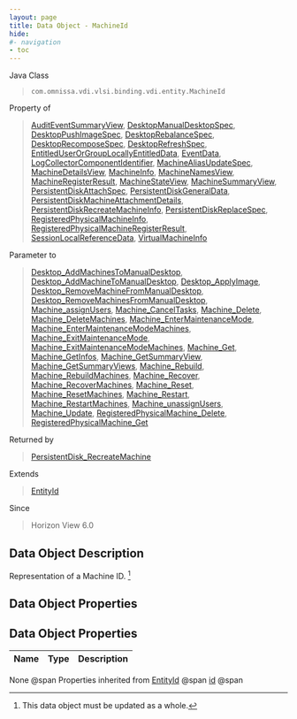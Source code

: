 ```yaml
---
layout: page
title: Data Object - MachineId
hide:
#- navigation
- toc
---
```








Java Class
> `com.omnissa.vdi.vlsi.binding.vdi.entity.MachineId`

Property of
> [AuditEventSummaryView](vdi.infrastructure.AuditEvent.AuditEventSummaryView.md#field_detail), [DesktopManualDesktopSpec](vdi.resources.Desktop.ManualDesktopSpec.md#field_detail), [DesktopPushImageSpec](vdi.resources.Desktop.PushImageSpec.md#field_detail), [DesktopRebalanceSpec](vdi.resources.Desktop.RebalanceSpec.md#field_detail), [DesktopRecomposeSpec](vdi.resources.Desktop.RecomposeSpec.md#field_detail), [DesktopRefreshSpec](vdi.resources.Desktop.RefreshSpec.md#field_detail), [EntitledUserOrGroupLocallyEntitledData](vdi.users.EntitledUserOrGroup.LocallyEntitledData.md#field_detail), [EventData](vdi.infrastructure.EventDatabase.EventData.md#field_detail), [LogCollectorComponentIdentifier](vdi.utils.logcollector.LogCollector.LogCollectorComponentIdentifier.md#field_detail), [MachineAliasUpdateSpec](vdi.resources.Machine.MachineAliasUpdateSpec.md#field_detail), [MachineDetailsView](vdi.resources.Machine.MachineDetailsView.md#field_detail), [MachineInfo](vdi.resources.Machine.MachineInfo.md#field_detail), [MachineNamesView](vdi.resources.Machine.MachineNamesView.md#field_detail), [MachineRegisterResult](vdi.resources.Machine.RegisterResult.md#field_detail), [MachineStateView](vdi.resources.Machine.MachineStateView.md#field_detail), [MachineSummaryView](vdi.resources.Machine.MachineSummaryView.md#field_detail), [PersistentDiskAttachSpec](vdi.resources.PersistentDisk.AttachSpec.md#field_detail), [PersistentDiskGeneralData](vdi.resources.PersistentDisk.PersistentDiskGeneralData.md#field_detail), [PersistentDiskMachineAttachmentDetails](vdi.resources.PersistentDiskQueryService.PersistentDiskMachineAttachmentDetails.md#field_detail), [PersistentDiskRecreateMachineInfo](vdi.resources.PersistentDisk.PersistentDiskRecreateMachineInfo.md#field_detail), [PersistentDiskReplaceSpec](vdi.resources.PersistentDisk.ReplaceSpec.md#field_detail), [RegisteredPhysicalMachineInfo](vdi.resources.RegisteredPhysicalMachine.RegisteredPhysicalMachineInfo.md#field_detail), [RegisteredPhysicalMachineRegisterResult](vdi.resources.RegisteredPhysicalMachine.RegisterResult.md#field_detail), [SessionLocalReferenceData](vdi.users.Session.SessionLocalReferenceData.md#field_detail), [VirtualMachineInfo](vdi.utils.virtualcenter.VirtualMachine.VirtualMachineInfo.md#field_detail)

Parameter to
> [Desktop_AddMachinesToManualDesktop](vdi.resources.Desktop.md#addMachinesToManualDesktop), [Desktop_AddMachineToManualDesktop](vdi.resources.Desktop.md#addMachineToManualDesktop), [Desktop_ApplyImage](vdi.resources.Desktop.md#applyImage), [Desktop_RemoveMachineFromManualDesktop](vdi.resources.Desktop.md#removeMachineFromManualDesktop), [Desktop_RemoveMachinesFromManualDesktop](vdi.resources.Desktop.md#removeMachinesFromManualDesktop), [Machine_assignUsers](vdi.resources.Machine.md#assignUsers), [Machine_CancelTasks](vdi.resources.Machine.md#cancelTasks), [Machine_Delete](vdi.resources.Machine.md#delete), [Machine_DeleteMachines](vdi.resources.Machine.md#deleteMachines), [Machine_EnterMaintenanceMode](vdi.resources.Machine.md#enterMaintenanceMode), [Machine_EnterMaintenanceModeMachines](vdi.resources.Machine.md#enterMaintenanceModeMachines), [Machine_ExitMaintenanceMode](vdi.resources.Machine.md#exitMaintenanceMode), [Machine_ExitMaintenanceModeMachines](vdi.resources.Machine.md#exitMaintenanceModeMachines), [Machine_Get](vdi.resources.Machine.md#get), [Machine_GetInfos](vdi.resources.Machine.md#getInfos), [Machine_GetSummaryView](vdi.resources.Machine.md#getSummaryView), [Machine_GetSummaryViews](vdi.resources.Machine.md#getSummaryViews), [Machine_Rebuild](vdi.resources.Machine.md#rebuild), [Machine_RebuildMachines](vdi.resources.Machine.md#rebuildMachines), [Machine_Recover](vdi.resources.Machine.md#recover), [Machine_RecoverMachines](vdi.resources.Machine.md#recoverMachines), [Machine_Reset](vdi.resources.Machine.md#reset), [Machine_ResetMachines](vdi.resources.Machine.md#resetMachines), [Machine_Restart](vdi.resources.Machine.md#restart), [Machine_RestartMachines](vdi.resources.Machine.md#restartMachines), [Machine_unassignUsers](vdi.resources.Machine.md#unassignUsers), [Machine_Update](vdi.resources.Machine.md#update), [RegisteredPhysicalMachine_Delete](vdi.resources.RegisteredPhysicalMachine.md#delete), [RegisteredPhysicalMachine_Get](vdi.resources.RegisteredPhysicalMachine.md#get)

Returned by
> [PersistentDisk_RecreateMachine](vdi.resources.PersistentDisk.md#recreateMachine)

Extends
> [EntityId](vdi.EntityId.md)

Since
> Horizon View 6.0


## Data Object Description

Representation of a Machine ID.
 [^167]



## Data Object Properties

## Data Object Properties

 Name | Type | Description
:---|:---:|:---
None @span
Properties inherited from [EntityId](vdi.EntityId.md) @span
[id](vdi.EntityId.md#id) @span


 


[^167]: This data object must be updated as a whole.